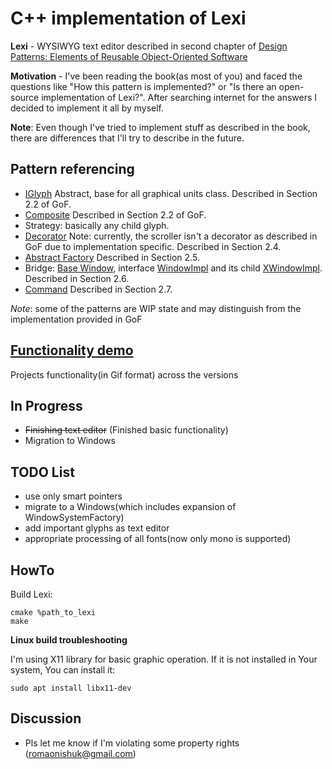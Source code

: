 # C++ implementation of Lexi

**Lexi** - WYSIWYG text editor described in second chapter of [Design Patterns: Elements of Reusable Object-Oriented Software](https://en.wikipedia.org/wiki/Design_Patterns)

**Motivation** - I've been reading the book(as most of you) and faced the questions like "How this pattern is implemented?" or "Is there an open-source implementation of Lexi?". After searching internet for the answers I decided to implement it all by myself.

**Note**: Even though I've tried to implement stuff as described in the book, there are differences that I'll try to describe in the future.

## Pattern referencing
- [IGlyph](https://github.com/romaonishuk/LexI/blob/master/inc/glyphs/i_glyph.hpp) Abstract, base for all graphical units class. Described in Section 2.2 of GoF.
- [Composite](https://github.com/romaonishuk/LexI/blob/master/inc/glyphs/i_composite_glyph.hpp) Described in Section 2.2 of GoF.
- Strategy: basically any child glyph.
- [Decorator](https://github.com/romaonishuk/LexI/blob/master/inc/decorator.hpp) Note: currently, the scroller isn't a decorator as described in GoF due to implementation specific. Described in Section 2.4.
- [Abstract Factory](https://github.com/romaonishuk/LexI/blob/master/inc/window_system_factory.hpp) Described in Section 2.5.
- Bridge: [Base Window](https://github.com/romaonishuk/LexI/blob/master/inc/window.hpp), interface [WindowImpl](https://github.com/romaonishuk/LexI/blob/master/inc/window_impl.hpp) and its child [XWindowImpl](https://github.com/romaonishuk/LexI/blob/master/src/lexi_linux/inc/x_window_impl.hpp). Described in Section 2.6.
- [Command](https://github.com/romaonishuk/LexI/blob/master/inc/i_command.hpp) Described in Section 2.7.

*Note*: some of the patterns are WIP state and may distinguish from the implementation provided in GoF 

## [Functionality demo](https://github.com/romaonishuk/LexI/blob/master/docs/functionality_demo/demo.md)
Projects functionality(in Gif format) across the versions

## In Progress
- ~~Finishing text editor~~ (Finished basic functionality)
- Migration to Windows

## TODO List
- use only smart pointers
- migrate to a Windows(which includes expansion of WindowSystemFactory)
- add important glyphs as text editor
- appropriate processing of all fonts(now only mono is supported)

## HowTo
Build Lexi:
```shell
cmake %path_to_lexi
make
```

**Linux build troubleshooting**

I'm using X11 library for basic graphic operation. If it is not installed in Your system, You can install it:
```shell
sudo apt install libx11-dev
```


## Discussion
- Pls let me know if I'm violating some property rights (romaonishuk@gmail.com)
